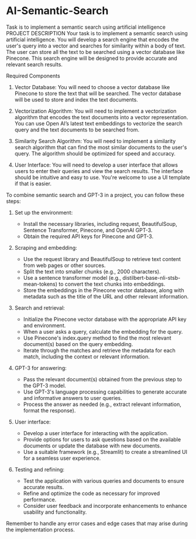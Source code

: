 # AI-Semantic-Search
Task is to implement a semantic search using artificial intelligence
PROJECT DESCRIPTION
Your task is to implement a semantic search using artificial intelligence. You will develop a search engine that encodes the user's query into a vector and searches for similarity within a body of text. The user can store all the text to be searched using a vector database like Pinecone. This search engine will be designed to provide accurate and relevant search results.

Required Components

1. Vector Database: You will need to choose a vector database like Pinecone to store the text that will be searched. The vector database will be used to store and index the text documents.

2. Vectorization Algorithm: You will need to implement a vectorization algorithm that encodes the text documents into a vector representation. You can use Open AI’s latest text embeddings to vectorize the search query and the text documents to be searched from.

3. Similarity Search Algorithm: You will need to implement a similarity search algorithm that can find the most similar documents to the user's query. The algorithm should be optimized for speed and accuracy.

4. User Interface: You will need to develop a user interface that allows users to enter their queries and view the search results. The interface should be intuitive and easy to use. You're welcome to use a UI template if that is easier.


To combine semantic search and GPT-3 in a project, you can follow these steps:

1. Set up the environment:
   - Install the necessary libraries, including request, BeautifulSoup, Sentence Transformer, Pinecone, and OpenAI GPT-3.
   - Obtain the required API keys for Pinecone and GPT-3.

2. Scraping and embedding:
   - Use the request library and BeautifulSoup to retrieve text content from web pages or other sources.
   - Split the text into smaller chunks (e.g., 2000 characters).
   - Use a sentence transformer model (e.g., distilbert-base-nli-stsb-mean-tokens) to convert the text chunks into embeddings.
   - Store the embeddings in the Pinecone vector database, along with metadata such as the title of the URL and other relevant information.

3. Search and retrieval:
   - Initialize the Pinecone vector database with the appropriate API key and environment.
   - When a user asks a query, calculate the embedding for the query.
   - Use Pinecone's index.query method to find the most relevant document(s) based on the query embedding.
   - Iterate through the matches and retrieve the metadata for each match, including the context or relevant information.

4. GPT-3 for answering:
   - Pass the relevant document(s) obtained from the previous step to the GPT-3 model.
   - Use GPT-3's language processing capabilities to generate accurate and informative answers to user queries.
   - Process the answer as needed (e.g., extract relevant information, format the response).

5. User interface:
   - Develop a user interface for interacting with the application.
   - Provide options for users to ask questions based on the available documents or update the database with new documents.
   - Use a suitable framework (e.g., Streamlit) to create a streamlined UI for a seamless user experience.

6. Testing and refining:
   - Test the application with various queries and documents to ensure accurate results.
   - Refine and optimize the code as necessary for improved performance.
   - Consider user feedback and incorporate enhancements to enhance usability and functionality.

Remember to handle any error cases and edge cases that may arise during the implementation process.
